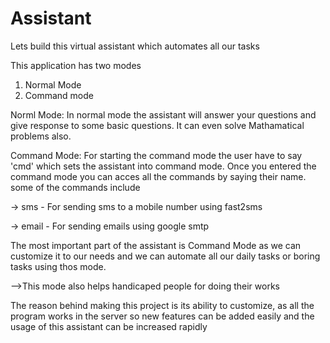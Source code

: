 # Assistant
Lets build this virtual assistant which automates all our tasks

This application has two modes
1) Normal Mode
2) Command mode

Norml Mode:
    In normal mode the assistant will answer your questions and give response to some basic questions. It can even solve Mathamatical problems also. 
    
Command Mode:
    For starting the command mode the user have to say 'cmd' which sets the assistant into command mode. Once you entered the command mode you can acces all the commands by saying their name. some of the commands include
    
-> sms - For sending sms to a mobile number using fast2sms

-> email - For sending emails using google smtp

The most important part of the assistant is Command Mode as we can customize it to our needs and we can automate all our daily tasks or boring tasks using thos mode.

-->This mode also helps handicaped people for doing their works 

The reason behind making this project is its ability to customize, as all the program works in the server so new features can be added easily and the usage of this assistant can be increased rapidly
